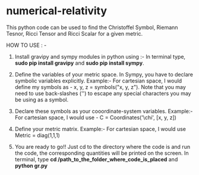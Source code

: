 # numerical-relativity

This python code can be used to find the Christoffel Symbol, Riemann Tesnor, Ricci Tensor and Ricci Scalar for a given metric. 

HOW TO USE : -

1. Install gravipy and sympy modules in python using :- In terminal type, **sudo pip install gravipy** and **sudo pip install sympy**.

2. Define the variables of your metric space. In Sympy, you have to declare symbolic variables explicitly. 
    Example:- For cartesian space, I would define my symbols as - x, y, z = symbols("x, y, z"). 
    Note that you may need to use back-slashes ('\') to escape any special characters you may be using as a symbol. 
    
3. Declare these symbols as your cooordinate-system variables. 
    Example:- For cartesian space, I would use - C = Coordinates('\chi', [x, y, z])

4. Define your metric matrix. 
    Example:- For cartesian space, I would use Metric = diag(1,1,1)

5. You are ready to go!! Just cd to the directory where the code is and run the code, the corresponding quantities will be printed on the screen. In terminal, type **cd /path_to_the_folder_where_code_is_placed** and **python gr.py**
   
